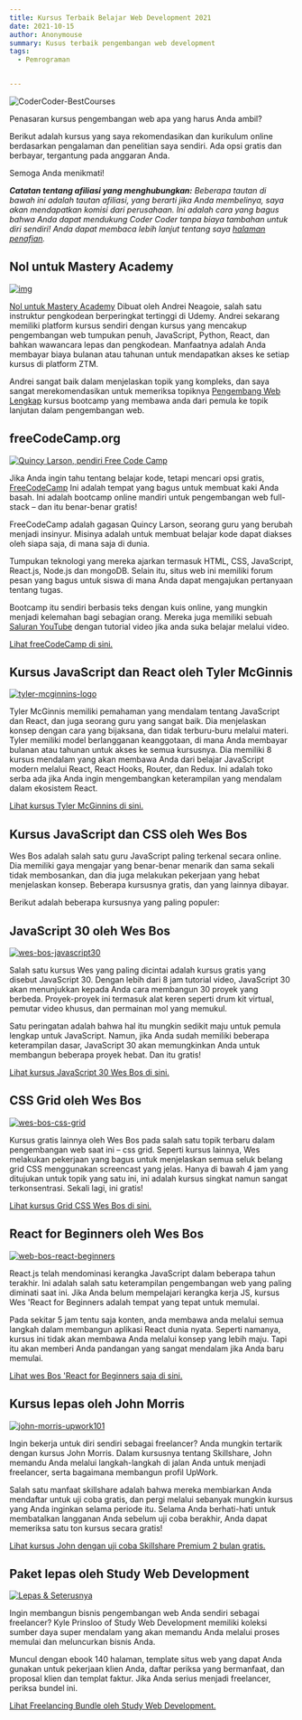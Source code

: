 ```yaml
---
title: Kursus Terbaik Belajar Web Development 2021
date: 2021-10-15
author: Anonymouse
summary: Kusus terbaik pengembangan web development
tags:
  - Pemrograman


---
```


![CoderCoder-BestCourses](https://coder-coder.com/wp-content/uploads/2019/04/CoderCoder-BestCourses.png)



Penasaran kursus pengembangan web apa yang harus Anda ambil?

Berikut adalah kursus yang saya rekomendasikan dan kurikulum online berdasarkan pengalaman dan penelitian saya sendiri. Ada opsi gratis dan berbayar, tergantung pada anggaran Anda.

Semoga Anda menikmati!

***Catatan tentang afiliasi yang menghubungkan:** Beberapa tautan di bawah ini adalah tautan afiliasi, yang berarti jika Anda membelinya, saya akan mendapatkan komisi dari perusahaan. Ini adalah cara yang bagus bahwa Anda dapat mendukung Coder Coder tanpa biaya tambahan untuk diri sendiri! Anda dapat membaca lebih lanjut tentang saya [halaman penafian](https://coder-coder.com/disclaimer).*

## Nol untuk Mastery Academy

[![img](https://coder-coder.com/wp-content/uploads/2021/09/ztm-logo.png)](https://academy.zerotomastery.io/a/aff_338z7xnj/external?affcode=441520_ti97uk6b)

[Nol untuk Mastery Academy](https://academy.zerotomastery.io/a/aff_338z7xnj/external?affcode=441520_ti97uk6b) Dibuat oleh Andrei Neagoie, salah satu instruktur pengkodean berperingkat tertinggi di Udemy. Andrei sekarang memiliki platform kursus sendiri dengan kursus yang mencakup pengembangan web tumpukan penuh, JavaScript, Python, React, dan bahkan wawancara lepas dan pengkodean. Manfaatnya adalah Anda membayar biaya bulanan atau tahunan untuk mendapatkan akses ke setiap kursus di platform ZTM.

Andrei sangat baik dalam menjelaskan topik yang kompleks, dan saya sangat merekomendasikan untuk memeriksa topiknya [Pengembang Web Lengkap](https://academy.zerotomastery.io/p/complete-web-developer-zero-to-mastery?affcode=441520_ti97uk6b) kursus bootcamp yang membawa anda dari pemula ke topik lanjutan dalam pengembangan web.

## freeCodeCamp.org

[![Quincy Larson, pendiri Free Code Camp](https://coder-coder.com/wp-content/uploads/2018/09/quincy-larson-freecodecamp.png)](https://www.freecodecamp.org/)

Jika Anda ingin tahu tentang belajar kode, tetapi mencari opsi gratis, [FreeCodeCamp](https://www.freecodecamp.org/) Ini adalah tempat yang bagus untuk membuat kaki Anda basah. Ini adalah bootcamp online mandiri untuk pengembangan web full-stack – dan itu benar-benar gratis!

FreeCodeCamp adalah gagasan Quincy Larson, seorang guru yang berubah menjadi insinyur. Misinya adalah untuk membuat belajar kode dapat diakses oleh siapa saja, di mana saja di dunia.

Tumpukan teknologi yang mereka ajarkan termasuk HTML, CSS, JavaScript, React.js, Node.js dan mongoDB. Selain itu, situs web ini memiliki forum pesan yang bagus untuk siswa di mana Anda dapat mengajukan pertanyaan tentang tugas.

Bootcamp itu sendiri berbasis teks dengan kuis online, yang mungkin menjadi kelemahan bagi sebagian orang. Mereka juga memiliki sebuah [Saluran YouTube](https://www.youtube.com/channel/UC8butISFwT-Wl7EV0hUK0BQ) dengan tutorial video jika anda suka belajar melalui video.

[Lihat freeCodeCamp di sini.](https://www.freecodecamp.org/)

## Kursus JavaScript dan React oleh Tyler McGinnis

[![tyler-mcginnins-logo](https://coder-coder.com/wp-content/uploads/2019/09/tyler-mcginnins-logo.png)](https://tylermcginnis.com/courses/?affcode=36750_tycbdezb)

Tyler McGinnis memiliki pemahaman yang mendalam tentang JavaScript dan React, dan juga seorang guru yang sangat baik. Dia menjelaskan konsep dengan cara yang bijaksana, dan tidak terburu-buru melalui materi. Tyler memiliki model berlangganan keanggotaan, di mana Anda membayar bulanan atau tahunan untuk akses ke semua kursusnya. Dia memiliki 8 kursus mendalam yang akan membawa Anda dari belajar JavaScript modern melalui React, React Hooks, Router, dan Redux. Ini adalah toko serba ada jika Anda ingin mengembangkan keterampilan yang mendalam dalam ekosistem React.

[Lihat kursus Tyler McGinnins di sini.](https://tylermcginnis.com/courses/?affcode=36750_tycbdezb)

## Kursus JavaScript dan CSS oleh Wes Bos

Wes Bos adalah salah satu guru JavaScript paling terkenal secara online. Dia memiliki gaya mengajar yang benar-benar menarik dan sama sekali tidak membosankan, dan dia juga melakukan pekerjaan yang hebat menjelaskan konsep. Beberapa kursusnya gratis, dan yang lainnya dibayar.

Berikut adalah beberapa kursusnya yang paling populer:

## JavaScript 30 oleh Wes Bos

[![wes-bos-javascript30](https://coder-coder.com/wp-content/uploads/2018/09/wes-bos-javascript30.png)](https://javascript30.com/friend/CODERCODER)

Salah satu kursus Wes yang paling dicintai adalah kursus gratis yang disebut JavaScript 30. Dengan lebih dari 8 jam tutorial video, JavaScript 30 akan menunjukkan kepada Anda cara membangun 30 proyek yang berbeda. Proyek-proyek ini termasuk alat keren seperti drum kit virtual, pemutar video khusus, dan permainan mol yang memukul.

Satu peringatan adalah bahwa hal itu mungkin sedikit maju untuk pemula lengkap untuk JavaScript. Namun, jika Anda sudah memiliki beberapa keterampilan dasar, JavaScript 30 akan memungkinkan Anda untuk membangun beberapa proyek hebat. Dan itu gratis!

[Lihat kursus JavaScript 30 Wes Bos di sini.](https://javascript30.com/friend/CODERCODER)

## CSS Grid oleh Wes Bos

[![wes-bos-css-grid](https://coder-coder.com/wp-content/uploads/2018/09/wes-bos-css-grid.png)](https://cssgrid.io/friend/CODERCODER)

Kursus gratis lainnya oleh Wes Bos pada salah satu topik terbaru dalam pengembangan web saat ini – css grid. Seperti kursus lainnya, Wes melakukan pekerjaan yang bagus untuk menjelaskan semua seluk belang grid CSS menggunakan screencast yang jelas. Hanya di bawah 4 jam yang ditujukan untuk topik yang satu ini, ini adalah kursus singkat namun sangat terkonsentrasi. Sekali lagi, ini gratis!

[Lihat kursus Grid CSS Wes Bos di sini.](https://cssgrid.io/friend/CODERCODER)

## React for Beginners oleh Wes Bos

[![web-bos-react-beginners](https://coder-coder.com/wp-content/uploads/2018/09/web-bos-react-beginners.png)](https://reactforbeginners.com/friend/CODERCODER)

React.js telah mendominasi kerangka JavaScript dalam beberapa tahun terakhir. Ini adalah salah satu keterampilan pengembangan web yang paling diminati saat ini. Jika Anda belum mempelajari kerangka kerja JS, kursus Wes 'React for Beginners adalah tempat yang tepat untuk memulai.

Pada sekitar 5 jam tentu saja konten, anda membawa anda melalui semua langkah dalam membangun aplikasi React dunia nyata. Seperti namanya, kursus ini tidak akan membawa Anda melalui konsep yang lebih maju. Tapi itu akan memberi Anda pandangan yang sangat mendalam jika Anda baru memulai.

[Lihat wes Bos 'React for Beginners saja di sini.](https://reactforbeginners.com/friend/CODERCODER)

## Kursus lepas oleh John Morris

[![john-morris-upwork101](https://coder-coder.com/wp-content/uploads/2018/09/john-morris-upwork101.png)](https://skillshare.eqcm.net/0zd0L)

Ingin bekerja untuk diri sendiri sebagai freelancer? Anda mungkin tertarik dengan kursus John Morris. Dalam kursusnya tentang Skillshare, John memandu Anda melalui langkah-langkah di jalan Anda untuk menjadi freelancer, serta bagaimana membangun profil UpWork.

Salah satu manfaat skillshare adalah bahwa mereka membiarkan Anda mendaftar untuk uji coba gratis, dan pergi melalui sebanyak mungkin kursus yang Anda inginkan selama periode itu. Selama Anda berhati-hati untuk membatalkan langganan Anda sebelum uji coba berakhir, Anda dapat memeriksa satu ton kursus secara gratis!

[Lihat kursus John dengan uji coba Skillshare Premium 2 bulan gratis.](https://skillshare.eqcm.net/0zd0L)

## Paket lepas oleh Study Web Development

[![Lepas & Seterusnya](https://coder-coder.com/wp-content/uploads/2019/09/swd-freelancing.jpg)](https://gumroad.com/a/378909811)

Ingin membangun bisnis pengembangan web Anda sendiri sebagai freelancer? Kyle Prinsloo of Study Web Development memiliki koleksi sumber daya super mendalam yang akan memandu Anda melalui proses memulai dan meluncurkan bisnis Anda.

Muncul dengan ebook 140 halaman, template situs web yang dapat Anda gunakan untuk pekerjaan klien Anda, daftar periksa yang bermanfaat, dan proposal klien dan templat faktur. Jika Anda serius menjadi freelancer, periksa bundel ini.

[Lihat Freelancing Bundle oleh Study Web Development.](https://gumroad.com/a/378909811)